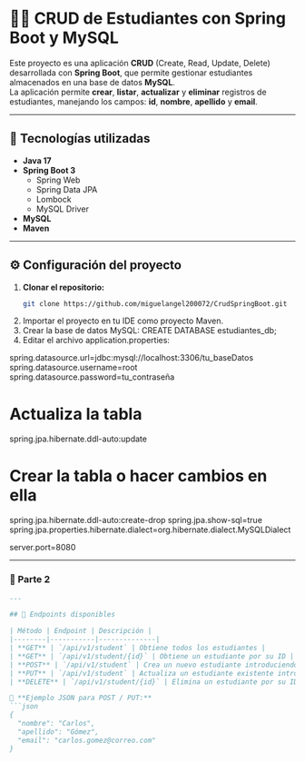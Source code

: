# 🧑‍🎓 CRUD de Estudiantes con Spring Boot y MySQL

Este proyecto es una aplicación **CRUD** (Create, Read, Update, Delete) desarrollada con **Spring Boot**, que permite gestionar estudiantes almacenados en una base de datos **MySQL**.  
La aplicación permite **crear**, **listar**, **actualizar** y **eliminar** registros de estudiantes, manejando los campos: **id**, **nombre**, **apellido** y **email**.

---

## 🚀 Tecnologías utilizadas

- **Java 17**  
- **Spring Boot 3**  
  - Spring Web  
  - Spring Data JPA
  - Lombock
  - MySQL Driver
- **MySQL**  
- **Maven**  

---

## ⚙️ Configuración del proyecto

1. **Clonar el repositorio:**
   ```bash
   git clone https://github.com/miguelangel200072/CrudSpringBoot.git
2. Importar el proyecto en tu IDE como proyecto Maven.
3. Crear la base de datos MySQL:
   CREATE DATABASE estudiantes_db;
4. Editar el archivo application.properties:

  spring.datasource.url=jdbc:mysql://localhost:3306/tu_baseDatos
  spring.datasource.username=root
  spring.datasource.password=tu_contraseña

  # Actualiza la tabla
  spring.jpa.hibernate.ddl-auto:update
  # Crear la tabla o hacer cambios en ella
  spring.jpa.hibernate.ddl-auto:create-drop
  spring.jpa.show-sql=true
  spring.jpa.properties.hibernate.dialect=org.hibernate.dialect.MySQLDialect
  
  server.port=8080
  
---

### 🧩 Parte 2
```markdown
---

## 📡 Endpoints disponibles

| Método | Endpoint | Descripción |
|--------|-----------|--------------|
| **GET** | `/api/v1/student` | Obtiene todos los estudiantes |
| **GET** | `/api/v1/student/{id}` | Obtiene un estudiante por su ID |
| **POST** | `/api/v1/student` | Crea un nuevo estudiante introduciendo json en el body |
| **PUT** | `/api/v1/student` | Actualiza un estudiante existente introduciendo json con el id en el body |
| **DELETE** | `/api/v1/student/{id}` | Elimina un estudiante por su ID |

📌 **Ejemplo JSON para POST / PUT:**
```json
{
  "nombre": "Carlos",
  "apellido": "Gómez",
  "email": "carlos.gomez@correo.com"
}

